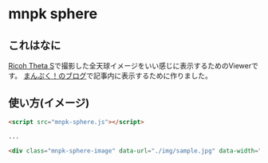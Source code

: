 mnpk sphere
===========

## これはなに

[Ricoh Theta S](https://theta360.com/ja/about/theta/s.html)で撮影した全天球イメージをいい感じに表示するためのViewerです。
[まんぷく！のブログ](https://mnpk.jp/)で記事内に表示するために作りました。

## 使い方(イメージ)

```html
<script src="mnpk-sphere.js"></script>

...

<div class="mnpk-sphere-image" data-url="./img/sample.jpg" data-width="500" data-height="375"></div>
```

